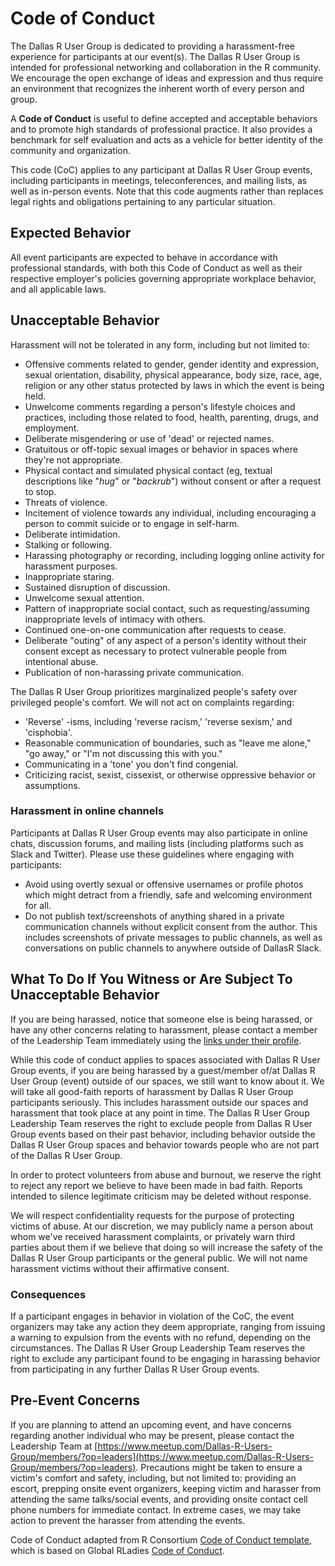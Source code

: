 # Code of Conduct

The Dallas R User Group is dedicated to providing a harassment-free experience for participants at our event(s). The Dallas R User Group is intended for professional networking and collaboration in the R community. We encourage the open exchange of ideas and expression and thus require an environment that recognizes the inherent worth of every person and group. 

A **Code of Conduct** is useful to define accepted and acceptable behaviors and to promote high standards of professional practice. It also provides a benchmark for self evaluation and acts as a vehicle for better identity of the community and organization.

This code (CoC) applies to any participant at Dallas R User Group events, including participants in meetings, teleconferences, and mailing lists, as well as in-person events. Note that this code augments rather than replaces legal rights and obligations pertaining to any particular situation.

## Expected Behavior

All event participants are expected to behave in accordance with professional standards, with both this Code of Conduct as well as their respective employer's policies governing appropriate workplace behavior, and all applicable laws.

## Unacceptable Behavior

Harassment will not be tolerated in any form, including but not limited to:

* Offensive comments related to gender, gender identity and expression, sexual orientation, disability, physical appearance, body size, race, age, religion or any other status protected by laws in which the event is being held.
* Unwelcome comments regarding a person's lifestyle choices and practices, including those related to food, health, parenting, drugs, and employment.
* Deliberate misgendering or use of 'dead' or rejected names.
* Gratuitous or off-topic sexual images or behavior in spaces where they're not
appropriate.
* Physical contact and simulated physical contact (eg, textual descriptions like
"*hug*" or "*backrub*") without consent or after a request to stop.
* Threats of violence.
* Incitement of violence towards any individual, including encouraging a person to commit suicide or to engage in self-harm.
* Deliberate intimidation.
* Stalking or following.
* Harassing photography or recording, including logging online activity for
harassment purposes.
* Inappropriate staring.
* Sustained disruption of discussion.
* Unwelcome sexual attention.
* Pattern of inappropriate social contact, such as requesting/assuming inappropriate levels of intimacy with others.
* Continued one-on-one communication after requests to cease.
* Deliberate "outing" of any aspect of a person's identity without their consent
except as necessary to protect vulnerable people from intentional abuse.
* Publication of non-harassing private communication.  

The Dallas R User Group prioritizes marginalized people's safety over privileged people's comfort. We will not act on complaints regarding:

* 'Reverse' -isms, including 'reverse racism,' 'reverse sexism,' and 'cisphobia'.
* Reasonable communication of boundaries, such as "leave me alone," "go away," or "I'm not discussing this with you."
* Communicating in a 'tone' you don't find congenial.
* Criticizing racist, sexist, cissexist, or otherwise oppressive behavior or assumptions.

### Harassment in online channels

Participants at Dallas R User Group events may also participate in online chats, discussion forums, and mailing lists (including platforms such as Slack and Twitter). Please use these guidelines where engaging with participants:

* Avoid using overtly sexual or offensive usernames or profile photos which might detract from a friendly, safe and welcoming environment for all.
* Do not publish text/screenshots of anything shared in a private communication channels without explicit consent from the author.  This includes screenshots of private messages to public channels, as well as conversations on public channels to anywhere outside of DallasR Slack.

## What To Do If You Witness or Are Subject To Unacceptable Behavior

If you are being harassed, notice that someone else is being harassed, or have any other concerns relating to harassment, please contact a member of the Leadership Team immediately using the [links under their profile](https://www.meetup.com/Dallas-R-Users-Group/members/?op=leaders).

While this code of conduct applies to spaces associated with Dallas R User Group events, if you are being harassed by a guest/member of/at Dallas R User Group (event) outside of our spaces, we still want to know about it. We will take all good-faith reports of harassment by Dallas R User Group participants seriously. This includes harassment outside our spaces and harassment that took place at any point in time. The Dallas R User Group Leadership Team reserves the right to exclude people from Dallas R User Group events based on their past behavior, including behavior outside the Dallas R User Group spaces and behavior towards people who are not part of the Dallas R User Group.

In order to protect volunteers from abuse and burnout, we reserve the right to reject any report we believe to have been made in bad faith. Reports intended to silence legitimate criticism may be deleted without response.

We will respect confidentiality requests for the purpose of protecting victims of abuse. At our discretion, we may publicly name a person about whom we've received harassment complaints, or privately warn third parties about them if we believe that doing so will increase the safety of the Dallas R User Group participants or the general public. We will not name harassment victims without their affirmative consent.

### Consequences

If a participant engages in behavior in violation of the CoC, the event organizers may take any action they deem appropriate, ranging from issuing a warning to expulsion from the events with no refund, depending on the circumstances. The Dallas R User Group Leadership Team reserves the right to exclude any participant found to be engaging in harassing behavior from participating in any further Dallas R User Group events.

## Pre-Event Concerns

If you are planning to attend an upcoming event, and have concerns regarding another individual who may be present, please contact the Leadership Team at [https://www.meetup.com/Dallas-R-Users-Group/members/?op=leaders](https://www.meetup.com/Dallas-R-Users-Group/members/?op=leaders). Precautions might be taken to ensure a victim's comfort and safety, including, but not limited to: providing an escort, prepping onsite event organizers, keeping victim and harasser from attending the same talks/social events, and providing onsite contact cell phone numbers for immediate contact.  In extreme cases, we may take action to prevent the harasser from attending the events.

Code of Conduct adapted from R Consortium [Code of Conduct template](https://github.com/RConsortium/RCDI-WG/blob/master/conduct/code-of-conduct.md), which is based on Global RLadies [Code of Conduct](https://rladies.org/code-of-conduct/).
